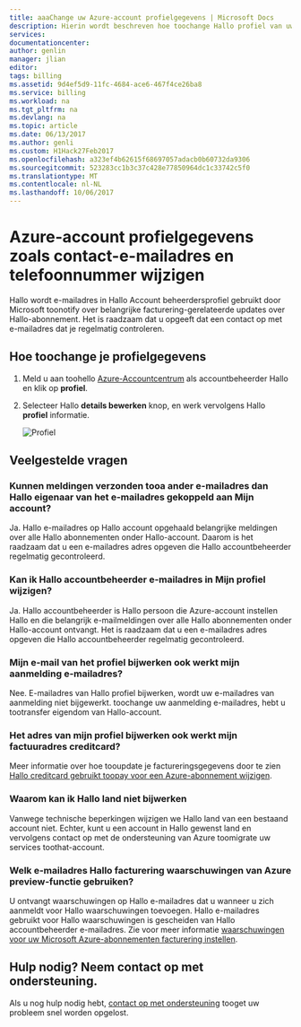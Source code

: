 ```yaml
---
title: aaaChange uw Azure-account profielgegevens | Microsoft Docs
description: Hierin wordt beschreven hoe toochange Hallo profiel van uw Azure-account en antwoorden Hallo Veelgestelde vragen zoals waarom u land hello Azure-Accountcentrum niet wijzigen
services: 
documentationcenter: 
author: genlin
manager: jlian
editor: 
tags: billing
ms.assetid: 9d4ef5d9-11fc-4684-ace6-467f4ce26ba8
ms.service: billing
ms.workload: na
ms.tgt_pltfrm: na
ms.devlang: na
ms.topic: article
ms.date: 06/13/2017
ms.author: genli
ms.custom: H1Hack27Feb2017
ms.openlocfilehash: a323ef4b62615f68697057adacb0b60732da9306
ms.sourcegitcommit: 523283cc1b3c37c428e77850964dc1c33742c5f0
ms.translationtype: MT
ms.contentlocale: nl-NL
ms.lasthandoff: 10/06/2017
---
```

# <a name="change-your-azure-account-profile-information-such-as-contact-email-address-and-phone-number"></a>Azure-account profielgegevens zoals contact-e-mailadres en telefoonnummer wijzigen
Hallo wordt e-mailadres in Hallo Account beheerdersprofiel gebruikt door Microsoft toonotify over belangrijke facturering-gerelateerde updates over Hallo-abonnement. Het is raadzaam dat u opgeeft dat een contact op met e-mailadres dat je regelmatig controleren.

## <a name="how-toochange-your-profile-information"></a>Hoe toochange je profielgegevens
1. Meld u aan toohello [Azure-Accountcentrum](https://account.windowsazure.com/) als accountbeheerder Hallo en klik op **profiel**. 
2. Selecteer Hallo **details bewerken** knop, en werk vervolgens Hallo **profiel** informatie.

   ![Profiel](./media/billing-how-to-change-azure-account-profile/profile.png)

## <a name="frequently-asked-questions"></a>Veelgestelde vragen
### <a name="can-notifications-be-sent-tooa-different-email-address-other-than-hello-account-owner-email-address-associated-with-my-account"></a>Kunnen meldingen verzonden tooa ander e-mailadres dan Hallo eigenaar van het e-mailadres gekoppeld aan Mijn account?
Ja. Hallo e-mailadres op Hallo account opgehaald belangrijke meldingen over alle Hallo abonnementen onder Hallo-account. Daarom is het raadzaam dat u een e-mailadres adres opgeven die Hallo accountbeheerder regelmatig gecontroleerd.

### <a name="can-i-change-hello-account-administrator-email-address-in-my-profile"></a>Kan ik Hallo accountbeheerder e-mailadres in Mijn profiel wijzigen?
Ja. Hallo accountbeheerder is Hallo persoon die Azure-account instellen Hallo en die belangrijk e-mailmeldingen over alle Hallo abonnementen onder Hallo-account ontvangt. Het is raadzaam dat u een e-mailadres adres opgeven die Hallo accountbeheerder regelmatig gecontroleerd.

### <a name="does-updating-my-profile-email-also-update-my-login-email-address"></a>Mijn e-mail van het profiel bijwerken ook werkt mijn aanmelding e-mailadres?
Nee. E-mailadres van Hallo profiel bijwerken, wordt uw e-mailadres van aanmelding niet bijgewerkt. toochange uw aanmelding e-mailadres, hebt u tootransfer eigendom van Hallo-account.

### <a name="does-updating-my-profile-address-also-update-my-credit-card-billing-address"></a>Het adres van mijn profiel bijwerken ook werkt mijn factuuradres creditcard?
Meer informatie over hoe tooupdate je factureringsgegevens door te zien [Hallo creditcard gebruikt toopay voor een Azure-abonnement wijzigen](billing-how-to-change-credit-card.md).

### <a name="why-cant-i-update-hello-country"></a>Waarom kan ik Hallo land niet bijwerken
Vanwege technische beperkingen wijzigen we Hallo land van een bestaand account niet. Echter, kunt u een account in Hallo gewenst land en vervolgens contact op met de ondersteuning van Azure toomigrate uw services toothat-account.

### <a name="what-email-address-does-hello-azure-billing-alerts-preview-feature-use"></a>Welk e-mailadres Hallo facturering waarschuwingen van Azure preview-functie gebruiken?
U ontvangt waarschuwingen op Hallo e-mailadres dat u wanneer u zich aanmeldt voor Hallo waarschuwingen toevoegen. Hallo e-mailadres gebruikt voor Hallo waarschuwingen is gescheiden van Hallo accountbeheerder e-mailadres. Zie voor meer informatie [waarschuwingen voor uw Microsoft Azure-abonnementen facturering instellen](billing-set-up-alerts.md).

## <a name="need-help-contact-support"></a>Hulp nodig? Neem contact op met ondersteuning.
Als u nog hulp nodig hebt, [contact op met ondersteuning](https://portal.azure.com/?#blade/Microsoft_Azure_Support/HelpAndSupportBlade) tooget uw probleem snel worden opgelost. 

